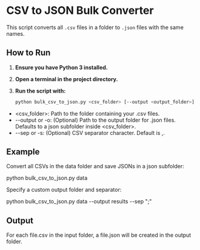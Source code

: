 # CSV to JSON Bulk Converter

This script converts all `.csv` files in a folder to `.json` files with the same names.

## How to Run

1. **Ensure you have Python 3 installed.**

2. **Open a terminal in the project directory.**

3. **Run the script with:**
   ```sh
   python bulk_csv_to_json.py <csv_folder> [--output <output_folder>] [--sep <separator>]

* <csv_folder>: Path to the folder containing your .csv files.
* --output or -o: (Optional) Path to the output folder for .json files. Defaults to a json subfolder inside <csv_folder>.
* --sep or -s: (Optional) CSV separator character. Default is ,.

## Example
Convert all CSVs in the data folder and save JSONs in a json subfolder:

python bulk_csv_to_json.py data

Specify a custom output folder and separator:

python bulk_csv_to_json.py data --output results --sep ";"

## Output
For each file.csv in the input folder, a file.json will be created in the output folder.
